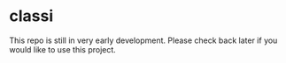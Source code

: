 # classi

This repo is still in very early development. Please check back later if you would like to use this project.
